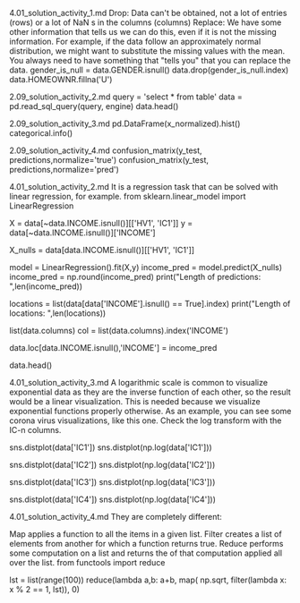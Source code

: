 4.01_solution_activity_1.md
Drop: Data can't be obtained, not a lot of entries (rows) or a lot of NaN s in the columns (columns)
Replace: We have some other information that tells us we can do this, even if it is not the missing information. For example, if the data follow an approximately normal distribution, we might want to substitute the missing values with the mean. You always need to have something that "tells you" that you can replace the data.
gender_is_null = data.GENDER.isnull()
data.drop(gender_is_null.index)
data.HOMEOWNR.fillna('U')

2.09_solution_activity_2.md
query = 'select * from table'
data = pd.read_sql_query(query, engine)
data.head()

2.09_solution_activity_3.md
pd.DataFrame(x_normalized).hist()
categorical.info()

2.09_solution_activity_4.md
confusion_matrix(y_test, predictions,normalize='true')
confusion_matrix(y_test, predictions,normalize='pred')

4.01_solution_activity_2.md
It is a regression task that can be solved with linear regression, for example.
from sklearn.linear_model import LinearRegression

X = data[~data.INCOME.isnull()][['HV1', 'IC1']]
y = data[~data.INCOME.isnull()]['INCOME']

X_nulls = data[data.INCOME.isnull()][['HV1', 'IC1']]

model = LinearRegression().fit(X,y)
income_pred = model.predict(X_nulls)
income_pred = np.round(income_pred)
print("Length of predictions: ",len(income_pred))

locations = list(data[data['INCOME'].isnull() == True].index)
print("Length of locations: ",len(locations))

list(data.columns)
col = list(data.columns).index('INCOME')

data.loc[data.INCOME.isnull(),'INCOME'] = income_pred

data.head()


4.01_solution_activity_3.md
A logarithmic scale is common to visualize exponential data as they are the inverse function of each other, so the result would be a linear visualization. This is needed because we visualize exponential functions properly otherwise. As an example, you can see some corona virus visualizations, like this one. Check the log transform with the IC-n columns.

sns.distplot(data['IC1'])
sns.distplot(np.log(data['IC1']))

sns.distplot(data['IC2'])
sns.distplot(np.log(data['IC2']))

sns.distplot(data['IC3'])
sns.distplot(np.log(data['IC3']))

sns.distplot(data['IC4'])
sns.distplot(np.log(data['IC4']))

4.01_solution_activity_4.md
They are completely different:

Map applies a function to all the items in a given list.
Filter creates a list of elements from another for which a function returns true.
Reduce performs some computation on a list and returns the of that computation applied all over the list.
from functools import reduce

lst = list(range(100))
reduce(lambda a,b: a+b, map( np.sqrt, filter(lambda x: x % 2 == 1, lst)), 0)